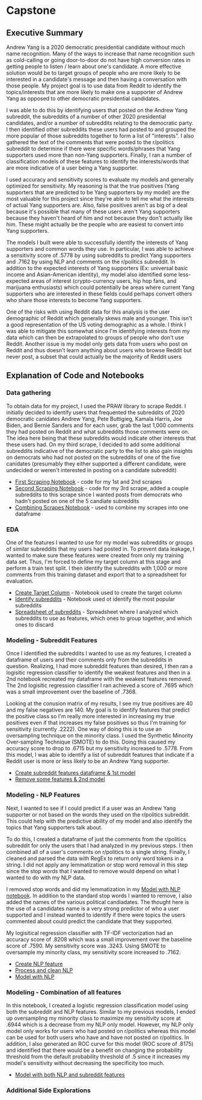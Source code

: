 # Capstone

## Executive Summary
Andrew Yang is a 2020 democratic presidential candidate without much name recognition. Many of the ways to increase that name recognition such as cold-calling or going door-to-door do not have high conversion rates in getting people to listen / learn about one's candidate. A more effective solution would be to target groups of people who are more likely to be interested in a candidate's message and then having a conversation with those people. My project goal is to use data from Reddit to identify the topics/interests that are more likely to make one a supporter of Andrew Yang as opposed to other democratic presidential candidates.

I was able to do this by identifying users that posted on the Andrew Yang subreddit, the subreddits of a number of other 2020 presidential candidates, and/or a number of subreddits relating to the democratic party. I then identified other subreddits these users had posted to and grouped the more popular of those subreddits together to form a list of "interests". I also gathered the text of the comments that were posted to the r/politics subreddit to determine if there were specific words/phrases that Yang supporters used more than non-Yang supporters. Finally, I ran a number of classification models of these features to identify the interests/words that are more indicative of a user being a Yang supporter.

I used accuracy and sensitivity scores to evaluate my models and generally optimized for sensitivity. My reasoning is that the true positives (Yang supporters that are predicted to be Yang supporters by my model) are the most valuable for this project since they're able to tell me what the interests of actual Yang supporters are. Also, false positives aren't as big of a deal because it's possible that many of these users aren't Yang supporters because they haven't heard of him and not because they don't actually like him. These might actually be the people who are easiest to convert into Yang supporters.

The models I built were able to successfully identify the interests of Yang supporters and common words they use. In particular, I was able to achieve a sensitivity score of .5778 by using subreddits to predict Yang supporters and .7162 by using NLP and comments on the r/politics subreddit. In addition to the expected interests of Yang supporters (Ex: universal basic income and Asian-American identity), my model also identified some less-expected areas of interest (crypto-currency users, hip hop fans, and marijuana enthusiasts) which could potentially be areas where current Yang supporters who are interested in these fields could perhaps convert others who share those interests to become Yang supporters.

One of the risks with using Reddit data for this analysis is the user demographic of Reddit which generally skews male and younger. This isn't a good representation of the US voting demographic as a whole. I think I was able to mitigate this somewhat since I'm identifying interests from my data which can then be extrapolated to groups of people who don't use Reddit. Another issue is my model only gets data from users who post on Reddit and thus doesn't learn anything about users who browse Reddit but never post, a subset that could actually be the majority of Reddit users

## Explanation of Code and Notebooks

### Data gathering
To obtain data for my project, I used the PRAW library to scrape Reddit. I initially decided to identify users that frequented the subreddits of 2020 democratic canidates Andrew Yang, Pete Buttigieg, Kamala Harris, Joe Biden, and Bernie Sanders and for each user, grab the last 1,000 comments they had posted on Reddit and what subreddits those comments were on. The idea here being that these subreddits would indicate other interests that these users had. On my third scrape, I decided to add some additional subreddits indicative of the democratic party to the list to also gain insights on democrats who had not posted on the subreddits of one of the five canidates (presumably they either supported a different candidate, were undecided or weren't interested in posting on a candidate subreddit)

* [First Scraping Notebook](01_First_Scraping_Notebook.ipynb) - code for my 1st and 2nd scrapes
* [Second Scraping Notebook](02_Second_Scraping_Notebook.ipynb) - code for my 3rd scrape, added a couple subreddits to this scrape since I wanted posts from democrats who hadn't posted on one of the 5 candiate subreddits
* [Combining Scrapes Notebook](03_Combine_Scrapes.ipynb) - used to combine my scrapes into one dataframe

### EDA
One of the features I wanted to use for my model was subreddits or groups of similar subreddits that my users had posted in. To prevent data leakage, I wanted to make sure these features were created from only my training data set. Thus, I'm forced to define my target column at this stage and perform a train test split. I then identify the subreddits with 1,000 or more comments  from this training dataset and export that to a spreadsheet for evaluation.

* [Create Target Column](04_Create_Target_Column.ipynb) - Notebook used to create the target column
* [Identify subreddits](05_Subreddit_Group) - Notebook used ot identify the most popular subreddits
* [Spreadsheet of subreddits](fin_subreddit_group.numbers) - Spreadsheet where I analyzed which subreddits to use as features, which ones to group together, and which ones to discard

### Modeling - Subreddit Features
Once I identified the subreddits I wanted to use as my features, I created a dataframe of users and their comments only from the subreddits in question. Realizing, I had more subreddit features than desired, I then ran a logisitic regression classifier to identify the weakest features and then in a 2nd notebook recreated my dataframe with the weakest features removed. The 2nd logisitic regression classifier I ran achieved a score of .7695 which was a small improvement over the baseline of .7368.

Looking at the conusion matrix of my results, I see my true positives are 40 and my false negatives are 140. My goal is to identify features that predict the positive class so I'm really more interested in increasing my true positives even if that increases my false positives so thus I'm training for sensitivity (currently .2222). One way of doing this is to use an oversampling technique on the minority class. I used the Synthetic Minority Over-sampling Technique (SMOTE) to do this. Doing this caused my accuracy score to drop to .6715 but my sensitivity increased to .5778. From this model, I was able to identify a list of subreddit features that indicate if a Reddit user is more or less likely to be an Andrew Yang supporter.

* [Create subreddit features dataframe & 1st model](06_Subreddit_Features_&_First_Model.ipynb)
* [Remove some features & 2nd model](07_Remove_features_&_2nd_model.ipynb)

### Modeling - NLP Features
Next, I wanted to see if I could predict if a user was an Andrew Yang supporter or not based on the words they used on the r/politics subreddit. This could help with the predictive ability of my model and also identify the topics that Yang supporters talk about.

To do this, I created a dataframe of just the comments from the r/politics subreddit for only the users that I had analyzed in my previous steps. I then combined all of a user's comments on r/politics to a single string. Finally, I cleaned and parsed the data with RegEx to return only word tokens in a string. I did not apply any lemmatization or stop word removal in this step since the stop words that I wanted to remove would depend on what I wanted to do with my NLP data.

I removed stop words and did my lemmatization in my [Model with NLP notebook](10_NLP_model.ipynb). In addition to the standard stop words I wanted to remove, I also added the names of the various political candiadates. The thought here is the use of a candidates name is a very strong predictor of who a user supported and I instead wanted to identify if there were topics the users commented about could predict the candidate that they supported. 

My logisitical regression classifier with TF-IDF vectorization had an accuracy score of .8208 which was a small improvement over the baseline score of .7590. My sensitivity score was .3243. Using SMOTE to oversample my minority class, my sensitivity score increased to .7162.

* [Create NLP feature](08_Create_NLP_features.ipynb)
* [Process and clean NLP](09_Process_&_Clean_NLP.ipynb)
* [Model with NLP](10_NLP_model.ipynb)

### Modeling - Combination of all features
In this notebook, I created a logistic regression classification model using both the subreddit and NLP features. Similar to my previous models, I ended up oversampling my minority class to maximize my sensitivity score at .6944 which is a decrease from my NLP only model. However, my NLP only model only works for users who had posted on r/politics whereas this model can be used for both users who have and have not posted on r/politics. In addition, I also generated an ROC curve for this model (ROC score of .8175) and identified that there would be a benefit on changing the probability threshold from the default probability threshold of .5 since it increases my model's sensitivity without decreasing the specificity too much.

* [Model with both NLP and subreddit features](11_Model_subreddit_&_NLP.ipynb)

### Additional Side Explorations



